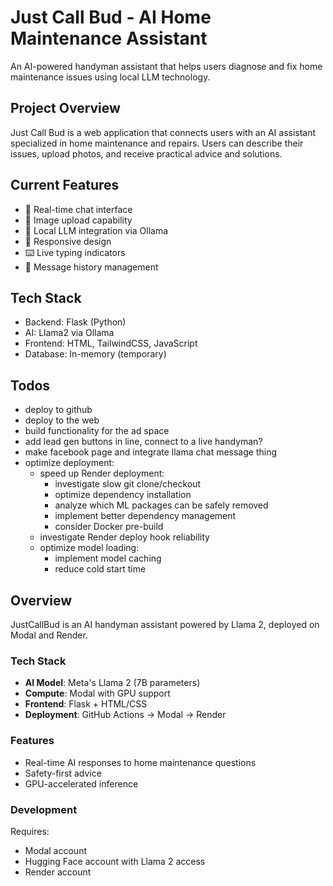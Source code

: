 # Just Call Bud - AI Home Maintenance Assistant

An AI-powered handyman assistant that helps users diagnose and fix home maintenance issues using local LLM technology.

## Project Overview
Just Call Bud is a web application that connects users with an AI assistant specialized in home maintenance and repairs. Users can describe their issues, upload photos, and receive practical advice and solutions.

## Current Features
- 💬 Real-time chat interface
- 📸 Image upload capability
- 🤖 Local LLM integration via Ollama
- 📱 Responsive design
- ⌨️ Live typing indicators
- 🔄 Message history management

## Tech Stack
- Backend: Flask (Python)
- AI: Llama2 via Ollama
- Frontend: HTML, TailwindCSS, JavaScript
- Database: In-memory (temporary)

## Todos
-  deploy to github
-  deploy to the web 
-  build functionality for the ad space
-  add lead gen buttons in line, connect to a live handyman?
-  make facebook page and integrate llama chat message thing
-  optimize deployment:
   - speed up Render deployment:
     - investigate slow git clone/checkout
     - optimize dependency installation
     - analyze which ML packages can be safely removed
     - implement better dependency management
     - consider Docker pre-build
   - investigate Render deploy hook reliability
   - optimize model loading:
     - implement model caching
     - reduce cold start time

## Overview
JustCallBud is an AI handyman assistant powered by Llama 2, deployed on Modal and Render.

### Tech Stack
- **AI Model**: Meta's Llama 2 (7B parameters)
- **Compute**: Modal with GPU support
- **Frontend**: Flask + HTML/CSS
- **Deployment**: GitHub Actions → Modal → Render

### Features
- Real-time AI responses to home maintenance questions
- Safety-first advice
- GPU-accelerated inference

### Development
Requires:
- Modal account
- Hugging Face account with Llama 2 access
- Render account
